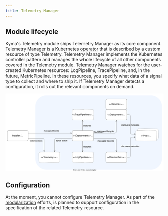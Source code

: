 ```yaml
---
title: Telemetry Manager
---
```


## Module lifecycle

Kyma's Telemetry module ships Telemetry Manager as its core component. Telemetry Manager is a Kubernetes [operator](https://kubernetes.io/docs/concepts/extend-kubernetes/operator/) that is described by a custom resource of type Telemetry. Telemetry Manager implements the Kubernetes controller pattern and manages the whole lifecycle of all other components covered in the Telemetry module.
Telemetry Manager watches for the user-created Kubernetes resources: LogPipeline, TracePipeline, and, in the future, MetricPipeline. In these resources, you specify what data of a signal type to collect and where to ship it.
If Telemetry Manager detects a configuration, it rolls out the relevant components on demand.

![Manager](./assets/manager-lifecycle.drawio.svg)

## Configuration

At the moment, you cannot configure Telemetry Manager. As part of the [modularization](https://github.com/kyma-project/kyma/issues/16301) efforts, is planned to support configuration in the specification of the related Telemetry resource.
